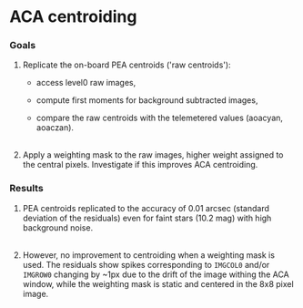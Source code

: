 # ACA centroiding

### Goals

1. Replicate the on-board PEA centroids ('raw centroids'):

    * access level0 raw images,
    
    * compute first moments for background subtracted images,
    
    * compare the raw centroids with the telemetered values (aoacyan, aoaczan).<br><br>

2. Apply a weighting mask to the raw images, higher weight assigned to the central pixels. Investigate if this improves ACA centroiding.

### Results

1. PEA centroids replicated to the accuracy of 0.01 arcsec (standard deviation of the residuals) even for faint stars (10.2 mag) with high background noise.<br><br>

2. However, no improvement to centroiding when a weighting mask is used. The residuals show spikes corresponding to <code>IMGCOL0</code> and/or <code>IMGROW0</code> changing by ~1px due to the drift of the image withing the ACA window, while the weighting mask is static and centered in the 8x8 pixel image.
